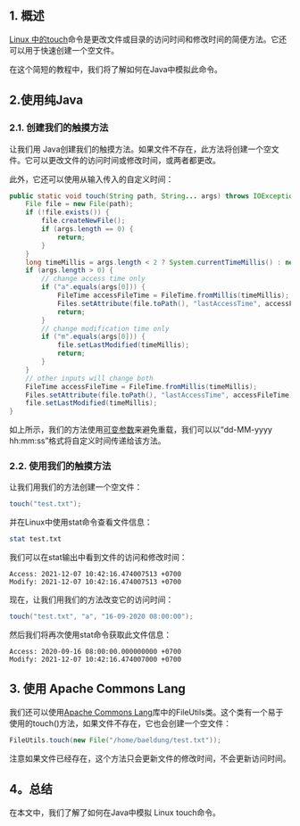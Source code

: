 ## 1. 概述

[Linux 中的touch](https://www.baeldung.com/linux/touch-command)命令是更改文件或目录的访问时间和修改时间的简便方法。它还可以用于快速创建一个空文件。

在这个简短的教程中，我们将了解如何在Java中模拟此命令。

## 2.使用纯Java

### 2.1. 创建我们的触摸方法

让我们用 Java创建我们的触摸方法。如果文件不存在，此方法将创建一个空文件。它可以更改文件的访问时间或修改时间，或两者都更改。

此外，它还可以使用从输入传入的自定义时间：

```java
public static void touch(String path, String... args) throws IOException, ParseException {
    File file = new File(path);
    if (!file.exists()) {
        file.createNewFile();
        if (args.length == 0) {
            return;
        }
    }
    long timeMillis = args.length < 2 ? System.currentTimeMillis() : new SimpleDateFormat("dd-MM-yyyy hh:mm:ss").parse(args[1]).getTime();
    if (args.length > 0) {
        // change access time only
        if ("a".equals(args[0])) {
            FileTime accessFileTime = FileTime.fromMillis(timeMillis);
            Files.setAttribute(file.toPath(), "lastAccessTime", accessFileTime);
            return;
        }
        // change modification time only
        if ("m".equals(args[0])) {
            file.setLastModified(timeMillis);
            return;
        }
    }
    // other inputs will change both
    FileTime accessFileTime = FileTime.fromMillis(timeMillis);
    Files.setAttribute(file.toPath(), "lastAccessTime", accessFileTime);
    file.setLastModified(timeMillis);
}
```

如上所示，我们的方法使用[可变参数](https://www.baeldung.com/java-varargs)来避免重载，我们可以以“dd-MM-yyyy hh:mm:ss”格式将自定义时间传递给该方法。

### 2.2. 使用我们的触摸方法

让我们用我们的方法创建一个空文件：

```java
touch("test.txt");
```

并在Linux中使用stat命令查看文件信息：

```bash
stat test.txt
```

我们可以在stat输出中看到文件的访问和修改时间：

```plaintext
Access: 2021-12-07 10:42:16.474007513 +0700
Modify: 2021-12-07 10:42:16.474007513 +0700
```

现在，让我们用我们的方法改变它的访问时间：

```java
touch("test.txt", "a", "16-09-2020 08:00:00");
```

然后我们将再次使用stat命令获取此文件信息：

```plaintext
Access: 2020-09-16 08:00:00.000000000 +0700
Modify: 2021-12-07 10:42:16.474007000 +0700

```

## 3. 使用 Apache Commons Lang

我们还可以使用[Apache Commons Lang](https://www.baeldung.com/java-commons-lang-3)库中的FileUtils类。这个类有一个易于使用的touch()方法，如果文件不存在，它也会创建一个空文件：

```java
FileUtils.touch(new File("/home/baeldung/test.txt"));
```

注意如果文件已经存在，这个方法只会更新文件的修改时间，不会更新访问时间。

## 4。总结

在本文中，我们了解了如何在Java中模拟 Linux touch命令。